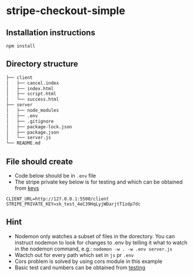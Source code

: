 # stripe-checkout-simple
## Installation instructions
```
npm install
```
## Directory structure
```bash
├── client
│   ├── cancel.index
│   ├── index.html
│   ├── script.html
│   └── success.html
├── server
│   ├── node_modules
│   ├── .env
│   ├── .gitignore
│   ├── package-lock.json
│   ├── package.json
│   └── server.js
└── README.md
```

## File should create
- Code below should be in `.env` file
- The stripe private key below is for testing and which can be obtained from [keys](https://stripe.com/docs/keys)

```
CLIENT_URL=http://127.0.0.1:5500/client
STRIPE_PRIVATE_KEY=sk_test_4eC39HqLyjWDarjtT1zdp7dc
```

## Hint
- Nodemon only watches a subset of files in the dorectory. You can instruct nodemon to look for changes to .env by telling it what to watch in the nodemon command, e.g.: `nodemon -w . -w .env server.js`
- Wactch out for every path which set in `js` pr `.env`
- Cors problem is solved by using cors module in this example
- Basic test card numbers can be obtained from [testing](https://stripe.com/docs/testing)